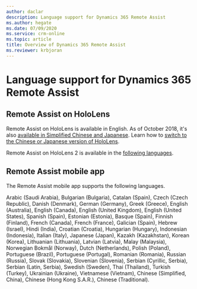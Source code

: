 ```yaml
---
author: daclar
description: Language support for Dynamics 365 Remote Assist
ms.author: hegate
ms.date: 07/09/2020
ms.service: crm-online
ms.topic: article
title: Overview of Dynamics 365 Remote Assist
ms.reviewer: krbjoran
---
```


# Language support for Dynamics 365 Remote Assist

## Remote Assist on HoloLens

Remote Assist on HoloLens is available in English. As of October 2018, it's also [available in Simplified Chinese and Japanese](https://docs.microsoft.com/windows/mixed-reality/release-notes-october-2018#for-international-customers). Learn how to [switch to the Chinese or Japanese version of HoloLens](https://docs.microsoft.com/hololens/hololens1-install-localized).

Remote Assist on HoloLens 2 is available in the [following languages](https://docs.microsoft.com/hololens/hololens2-language-support).

## Remote Assist mobile app

The Remote Assist mobile app supports the following languages.

Arabic (Saudi Arabia), Bulgarian (Bulgaria), Catalan (Spain), Czech (Czech Republic), Danish (Denmark), German (Germany), Greek (Greece), English (Australia), English (Canada), English (United Kingdom), English (United States), Spanish (Spain), Estonian (Estonia), Basque (Spain), Finnish (Finland), French (Canada), French (France), Galician (Spain), Hebrew (Israel), Hindi (India), Croatian (Croatia), Hungarian (Hungary), Indonesian (Indonesia), Italian (Italy), Japanese (Japan), Kazakh (Kazakhstan), Korean (Korea), Lithuanian (Lithuania), Latvian (Latvia), Malay (Malaysia), Norwegian Bokmål (Norway), Dutch (Netherlands), Polish (Poland), Portuguese (Brazil), Portuguese (Portugal), Romanian (Romania), Russian (Russia), Slovak (Slovakia), Slovenian (Slovenia), Serbian (Cyrillic, Serbia), Serbian (Latin, Serbia), Swedish (Sweden), Thai (Thailand), Turkish (Turkey), Ukrainian (Ukraine), Vietnamese (Vietnam), Chinese (Simplified, China), Chinese (Hong Kong S.A.R.), Chinese (Traditional).

